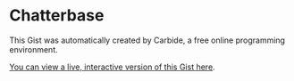 # Chatterbase

<!--STATE-- {"kernel_name":"shoelace/meta","cells":[{"probes":[{"start":1758,"end":2050,"id":"&c6h182","value_dump":{"preview":"\"\\n\\norganizer:\\n  W...! \\n\"","value":"\n\norganizer:\n  Who has suggestions for book ideas for our meeting on {date}?\n\nmembers:\n  @organizer What about {bookIdea | bookIdea}?\n\n-- 4 days --\n\norganizer:\n  Great, lets all read {book | bookIdea} for {date}. Who's [attending]?\n\n-- 4 days --\n\norganizer:\n  @attending see you all soon! \n"},"autoshowable":true,"autoexpandable":false},{"start":2243,"end":2270,"id":"&btxhpa","expanded":true,"expanded_set":true,"value_dump":null,"autoshowable":true,"autoexpandable":false},{"start":2502,"end":2658,"id":"&k4bfff","value_dump":null,"autoshowable":true,"autoexpandable":false},{"start":2660,"end":2701,"id":"&7ju2yj","expanded":true,"expanded_set":true,"visible":true,"visible_set":true,"value_dump":{"preview":"[Object]","value":[{"id":"draft-0-joe","cue":{"id":0,"conditions":{"organizer":"exists"},"senders":["organizer"],"recipients":[],"text":"Who has suggestions for book ideas for our meeting on {date}?","casts":[],"isDraft":true},"groupId":"group1","threadId":"thread1"}]},"autoshowable":true,"autoexpandable":false},{"start":2726,"end":2767,"id":"&7e3ueh","expanded":true,"expanded_set":true,"value_dump":null,"autoshowable":true,"autoexpandable":true}],"id":"scratch0","name":"example.js"},{"probes":[],"id":"&hd4fr7","name":"suggestions.js"},{"probes":[{"start":370,"end":377,"id":"&a6eo4j","visible":true,"visible_set":true,"value_dump":null,"autoshowable":false,"autoexpandable":false},{"start":422,"end":431,"id":"&vkruub","visible":true,"visible_set":true,"value_dump":null,"autoshowable":false,"autoexpandable":false},{"start":2622,"end":2634,"id":"&kuyglf","expanded":true,"expanded_set":true,"value_dump":null,"autoshowable":true,"autoexpandable":false},{"start":2663,"end":2671,"id":"&vnl6hs","expanded":false,"expanded_set":true,"visible":true,"visible_set":true,"value_dump":null,"autoshowable":false,"autoexpandable":false},{"start":2647,"end":2701,"id":"&j4eyke","expanded":false,"expanded_set":true,"value_dump":null,"autoshowable":true,"autoexpandable":false},{"start":2719,"end":2735,"id":"&bd5f1c","value_dump":{"preview":"\"-KQ5I1YR-PHEa6EkF8bn\"","value":"-KQ5I1YR-PHEa6EkF8bn"},"autoshowable":true,"autoexpandable":false},{"start":2736,"end":2836,"id":"&ihc3ym","expanded":false,"expanded_set":true,"value_dump":{"preview":"undefined"},"autoshowable":true,"autoexpandable":false},{"start":2942,"end":2947,"id":"&jb0nbq","visible":true,"visible_set":true,"value_dump":null,"autoshowable":false,"autoexpandable":false},{"start":2929,"end":2948,"id":"&2th8sn","value_dump":null,"autoshowable":true,"autoexpandable":false},{"start":2949,"end":2953,"id":"&x275rx","expanded":true,"expanded_set":true,"visible":true,"visible_set":true,"value_dump":null,"autoshowable":false,"autoexpandable":false},{"start":2986,"end":2996,"id":"&hglop3","visible":true,"visible_set":true,"value_dump":{"preview":"\"-KQ5I1YR-PHEa6EkF8bn\"","value":"-KQ5I1YR-PHEa6EkF8bn"},"autoshowable":false,"autoexpandable":false},{"start":2949,"end":2998,"id":"&wyudtk","expanded":false,"expanded_set":true,"value_dump":{"preview":"undefined"},"autoshowable":true,"autoexpandable":true}],"id":"&7ay5iv","name":"chatrooms.js"},{"probes":[{"start":125,"end":149,"id":"&jgx9ho","value_dump":{"value":"([a-zA-Z][a-zA-Z0-9]*)","preview":"\"([a-zA-Z][a-zA-Z0-9]*)\""},"autoshowable":true,"autoexpandable":false},{"start":167,"end":192,"id":"&paef2v","value_dump":{"value":"(@[a-zA-Z][a-zA-Z0-9]*)","preview":"\"(@[a-zA-Z][a-zA-Z0-9]*)\""},"autoshowable":true,"autoexpandable":false},{"start":210,"end":259,"id":"&upom24","value_dump":{"value":"(([0-9]+)\\s*(min|minutes|m|days|d|day|minute))","preview":"\"(([0-9]+)\\\\s*(min|m...))\""},"autoshowable":true,"autoexpandable":false},{"start":277,"end":287,"id":"&3ys7rg","value_dump":{"value":"([0-9]+)","preview":"\"([0-9]+)\""},"autoshowable":true,"autoexpandable":false},{"start":305,"end":321,"id":"&vsrxe8","value_dump":null,"autoshowable":true,"autoexpandable":false},{"start":344,"end":370,"id":"&x09bp3","value_dump":{"preview":"\"(([a-zA-Z][a-zA-Z0-...)))\"","value":"(([a-zA-Z][a-zA-Z0-9]*)|(([0-9]+)\\s*(min|minutes|m|days|d|day|minute)))"},"autoshowable":true,"autoexpandable":false},{"start":389,"end":427,"id":"&ejfkv5","value_dump":{"preview":"\"(([a-zA-Z][a-zA-Z0-...))*)\"","value":"(([a-zA-Z][a-zA-Z0-9]*)(,\\s*([a-zA-Z][a-zA-Z0-9]*))*)"},"autoshowable":true,"autoexpandable":false},{"start":445,"end":483,"id":"&uhmmhq","value_dump":null,"autoshowable":true,"autoexpandable":false},{"start":507,"end":555,"id":"&wxgugs","value_dump":{"preview":"\"((([a-zA-Z][a-zA-Z0...))*)\"","value":"((([a-zA-Z][a-zA-Z0-9]*)|(([0-9]+)\\s*(min|minutes|m|days|d|day|minute)))(,\\s*(([a-zA-Z][a-zA-Z0-9]*)|(([0-9]+)\\s*(min|minutes|m|days|d|day|minute))))*)"},"autoshowable":true,"autoexpandable":false},{"start":574,"end":587,"id":"&jfq2gj","value_dump":null,"autoshowable":true,"autoexpandable":false},{"start":605,"end":623,"id":"&tvmpoq","value_dump":null,"autoshowable":true,"autoexpandable":false},{"start":641,"end":688,"id":"&vhwucl","value_dump":null,"autoshowable":true,"autoexpandable":false},{"start":706,"end":747,"id":"&91c3ix","value_dump":null,"autoshowable":true,"autoexpandable":false},{"start":765,"end":799,"id":"&o7jx1m","value_dump":null,"autoshowable":true,"autoexpandable":false},{"start":817,"end":870,"id":"&a7c2ia","value_dump":null,"autoshowable":true,"autoexpandable":false},{"start":924,"end":3660,"id":"&2yi6cl","value_dump":null,"autoshowable":true,"autoexpandable":true}],"id":"&0xxct1","name":"parser.js"},{"probes":[],"id":"&v00weq","name":"firebase.jsx"},{"probes":[{"start":812,"end":897,"id":"&8ct7vh","visible":true,"visible_set":true,"value_dump":{"preview":"{a, data}","value":{"a":"5","data":{"a":"1","b":"2","c":"4"}}},"autoshowable":true,"autoexpandable":true}],"id":"&xje5go","name":"updatable.js"},{"probes":[],"id":"&ndk7td","name":"chatrooms.jsx"}],"kernel":null,"selections":[{"head":{"line":63,"ch":0},"anchor":{"line":63,"ch":0}}],"title":"Chatterbase","last_saved":"2016-08-26T17:40:50.095Z","last_saved_gist":null} -->

This Gist was automatically created by Carbide, a free online programming environment.

[You can view a live, interactive version of this Gist here](http://alpha.trycarbide.com/@jxe/6d5e19369ddb9cc4728510e11a3f7586).